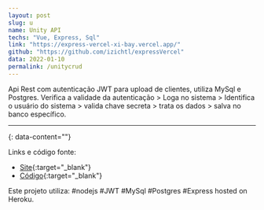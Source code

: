 ```yaml
---
layout: post
slug: u
name: Unity API
techs: "Vue, Express, Sql" 
link: "https://express-vercel-xi-bay.vercel.app/" 
github: "https://github.com/izichtl/expressVercel" 
data: 2022-01-10
permalink: /unitycrud
---
```


 

Api Rest com autenticação JWT para upload de clientes, utiliza MySql e Postgres. Verifica a validade da autenticação > Loga no sistema > Identifica o usuário do sistema > valida chave secreta > trata os dados > salva no banco específico. 

---
{: data-content=""}

Links e código fonte:
- [Site](https://express-vercel-xi-bay.vercel.app/){:target="_blank"}
- [Código](https://github.com/izichtl/expressVercel){:target="_blank"}

Este projeto utiliza: #nodejs #JWT #MySql #Postgres #Express hosted on Heroku.





